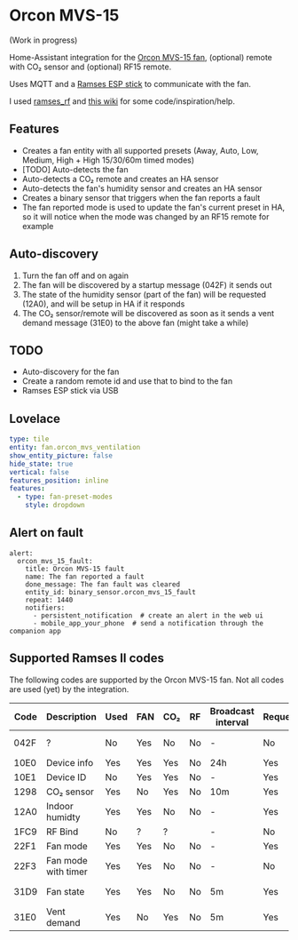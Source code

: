 # Orcon MVS-15

(Work in progress)

Home-Assistant integration for the [Orcon MVS-15 fan](https://orcon.nl/mechanische-ventilatie/),
(optional) remote with CO₂ sensor and (optional) RF15 remote.

Uses MQTT and a [Ramses ESP stick](https://indalo-tech.onlineweb.shop/product/ramses-esp)
to communicate with the fan.

I used [ramses_rf](https://github.com/zxdavb/ramses_rf) and [this wiki](https://github.com/zxdavb/ramses_protocol/wiki) for some code/inspiration/help.

## Features

- Creates a fan entity with all supported presets (Away, Auto, Low, Medium, High + High 15/30/60m timed modes)
- [TODO] Auto-detects the fan
- Auto-detects a CO₂ remote and creates an HA sensor
- Auto-detects the fan's humidity sensor and creates an HA sensor
- Creates a binary sensor that triggers when the fan reports a fault
- The fan reported mode is used to update the fan's current preset in HA, so it will notice when the mode was changed by an RF15 remote for example

## Auto-discovery

1. Turn the fan off and on again
1. The fan will be discovered by a startup message (042F) it sends out
1. The state of the humidity sensor (part of the fan) will be requested (12A0), and will be setup in HA if it responds
1. The CO₂ sensor/remote will be discovered as soon as it sends a vent demand message (31E0) to the above fan (might take a while)

## TODO

- Auto-discovery for the fan
- Create a random remote id and use that to bind to the fan
- Ramses ESP stick via USB

## Lovelace

```yaml
type: tile
entity: fan.orcon_mvs_ventilation
show_entity_picture: false
hide_state: true
vertical: false
features_position: inline
features:
  - type: fan-preset-modes
    style: dropdown
```

## Alert on fault

```
alert:
  orcon_mvs_15_fault:
    title: Orcon MVS-15 fault
    name: The fan reported a fault
    done_message: The fan fault was cleared
    entity_id: binary_sensor.orcon_mvs_15_fault
    repeat: 1440
    notifiers:
      - persistent_notification  # create an alert in the web ui
      - mobile_app_your_phone  # send a notification through the companion app
```

## Supported Ramses II codes

The following codes are supported by the Orcon MVS-15 fan. Not all codes are used (yet) by the integration.

| Code | Description         | Used | FAN | CO₂ | RF  | Broadcast interval | Requestable | Notes                  |
| ---- | ------------------- | ---- | --- | --- | --- | ------------------ | ----------- | ---------------------- |
| 042F | ?                   | No   | Yes | No  | No  | -                  | No          | Broadcasted on powerup |
| 10E0 | Device info         | Yes  | Yes | Yes | No  | 24h                | Yes         |                        |
| 10E1 | Device ID           | No   | Yes | Yes | No  | -                  | Yes         |                        |
| 1298 | CO₂ sensor          | Yes  | No  | Yes | No  | 10m                | Yes         |                        |
| 12A0 | Indoor humidty      | Yes  | Yes | No  | No  | -                  | Yes         |                        |
| 1FC9 | RF Bind             | No   | ?   | ?   |     | -                  | No          |                        |
| 22F1 | Fan mode            | Yes  | Yes | No  | No  | -                  | Yes         |                        |
| 22F3 | Fan mode with timer | Yes  | Yes | No  | No  | -                  | No          |                        |
| 31D9 | Fan state           | Yes  | Yes | No  | No  | 5m                 | Yes         | Fan mode + fault flag  |
| 31E0 | Vent demand         | Yes  | No  | Yes | No  | 5m                 | Yes         |                        |
